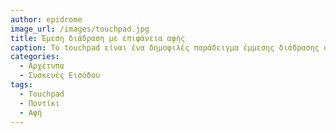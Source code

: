 ```yaml
---
author: epidrome
image_url: /images/touchpad.jpg
title: Έμεση διάδραση με επιφάνεια αφής 
caption: Το touchpad είναι ένα δημοφιλές παράδειγμα έμμεσης διάδρασης όπως και το ποντίκι, γιατί το δάχτυλο του χρήστη κινείται σε μια διαφορετική επιφάνεια, από αυτή της συσκευής εξόδου, και μέσω της κίνησης του οδηγεί έναν δείκτη πάνω στη συσκευή εξόδου.
categories:
  - Αρχέτυπα
  - Συσκευές Εισόδου
tags:
  - Touchpad
  - Ποντίκι
  - Αφή
---
```

